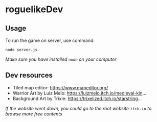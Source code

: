 # roguelikeDev

## Usage

To run the game on server, use command:
```shell
node server.js
```
*Make sure you have installed `node` on your computer*

## Dev resources

- Tiled map editor: https://www.mapeditor.org/
- Warrior Art by Luiz Melo: https://luizmelo.itch.io/medieval-kin...
- Background Art by Trixie: https://trixelized.itch.io/starstring...

*If the website went down, you could go to the root website `itch.io` to browse more free contents*
